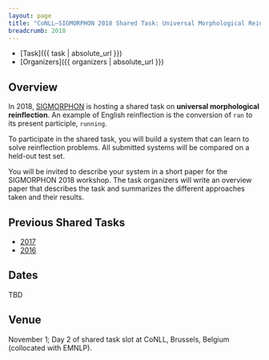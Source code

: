 ```yaml
---
layout: page
title: "CoNLL–SIGMORPHON 2018 Shared Task: Universal Morphological Reinflection"
breadcrumb: 2018
---
```


- [Task]({{ task | absolute_url }})
- [Organizers]({{ organizers | absolute_url }})

## Overview

In 2018, [SIGMORPHON](https://sigmorphon.github.io/) is hosting a 
shared task on __universal morphological reinflection__. An example 
of English reinflection is the conversion of `ran` to its present 
participle, `running`.

To participate in the shared task, you will build a system that can
learn to solve reinflection problems.  All submitted systems will be 
compared on a held-out test set.

You will be invited to describe your system in a short paper for
the SIGMORPHON 2018 workshop.  The task organizers will write an
overview paper that describes the task and summarizes the different
approaches taken and their results.

  
## Previous Shared Tasks

- [2017](https://sites.google.com/view/conll-sigmorphon2017)
- [2016](http://ryancotterell.github.io/sigmorphon2016/)

## Dates

TBD

## Venue

November 1; Day 2 of shared task slot at CoNLL, Brussels, Belgium (collocated with EMNLP).
